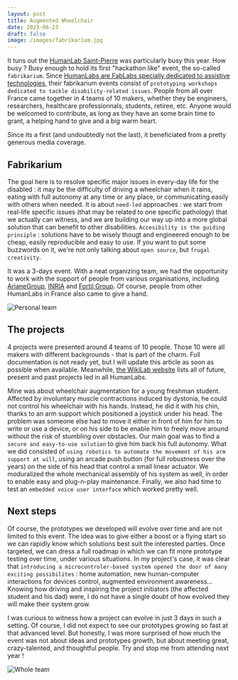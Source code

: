 ```yaml
---
layout: post
title: Augmented Wheelchair
date: 2023-06-23
draft: false
image: /images/fabrikarium.jpg
---
```


It tuns out the [HumanLab Saint-Pierre](https://www.humanlabsaintpierre.org/) was particularly busy this year. How busy ? Busy enough to hold its first "hackathon like" event, the so-called `fabrikarium`.
Since [HumanLabs are FabLabs specially dedicated to assistive technologies](https://myhumankit.org/en/home/), their fabrikarium events consist of `prototyping workshops dedicated to tackle disability-related issues`.
People from all over France came together in 4 teams of 10 makers, whether they be engineers, researchers, healthcare professionnals, students, retiree, etc.
Anyone would be welcomed to contribute, as long as they have an some brain time to grant, a helping hand to give and a big warm heart.

Since its a first (and undoubtedly not the last), it beneficiated from a pretty generous media coverage.


## Fabrikarium
The goal here is to resolve specific major issues in every-day life for the disabled : it may be the difficulty of driving a wheelchair when it rains, eating with full autonomy at any time or any place, or communicating easily with others when needed. It is about `need-led` approaches : we start from real-life specific issues (that may be related to one specific pathology) that we actually can witness, and we are building our way up into a more global solution that can benefit to other disabilities. `Accesibility is the guiding principle` : solutions have to be wisely thougt and engineered enough to be cheap, easily reproducible and easy to use. If you want to put some buzzwords on it, we're not only talking about `open source`, but `frugal creativity`. 

It was a 3-days event. With a neat organizing team, we had the opportunity to work with the support of people from various organisations, including [ArianeGroup](https://www.ariane.group/en/), [INRIA](https://www.inria.fr/en) and [Fortil Group](https://fortil.group/). Of course, people from other HumanLabs in France also came to give a hand.

![Personal team](/images/fabrikarium_team.jpg "This was my team !")

## The projects
4 projects were presented around 4 teams of 10 people. Those 10 were all makers with different backgrounds - that is part of the charm. Full documentation is not ready yet, but I will update this article as soon as possible when available. Meanwhile, [the WikiLab website](https://wikilab.myhumankit.org/index.php?title=Accueil) lists all of future, present and past projects led in all HumanLabs.

Mine was about wheelchair augmentation for a young freshman student. Affected by involuntary muscle contractions induced by dystonia, he could not control his wheelchair with his hands. Instead, he did it with his chin, thanks to an arm support which positioned a joystick under his head. The problem was someone else had to move it either in front of him for him to write or use a device, or on his side to be enable him to freely move around without the risk of stumbling over obstacles. Our main goal was to find a `secure and easy-to-use solution` to give him back his full autonomy. What we did consisted of `using robotics to automate the movement of his arm support at will`, using an arcade push button (for full robustness over the years) on the side of his head that control a small linear actuator. We moduralized the whole mechanical assembly of his system as well, in order to enable easy and plug-n-play maintenance. Finally, we also had time to test an `embedded voice user interface` which worked pretty well.


## Next steps
Of course, the prototypes we developed will evolve over time and are not limited to this event. The idea was to give either a boost or a flying start so we can rapidly know which solutions best suit the interested parties. Once targeted, we can dress a full roadmap in which we can fit more prototype testing over time, under various situations. In my project's case, it was clear that `introducing a microcontroler-based system opened the door of many exciting possibilites` : home automation, new human-computer interactions for devices control, augmented environment awareness... Knowing how driving and inspiring the project initiators (the affected student and his dad) were, I do not have a single doubt of how evolved they will make their system grow.

I was curious to witness how a project can evolve in just 3 days in such a setting. Of course, I did not expect to see our prototypes growing so fast at that advanced level. But honestly, I was more surprised of how much the event was not about ideas and prototypes growth, but about meeting great, crazy-talented, and thoughtful people. Try and stop me from attending next year !


![Whole team](/images/fabrikarium_whole_team.jpg "The whole makers team !")